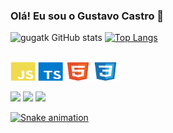 ### Olá! Eu sou o Gustavo Castro 🌌

![gugatk GitHub stats](https://github-readme-stats.vercel.app/api?username=gugatk&show_icons=true&theme=dracula)
[![Top Langs](https://github-readme-stats.vercel.app/api/top-langs/?username=gugatk&layout=compact&show_icons=true&theme=dracula)](https://github.com/gugatk/github-readme-stats)



<div style="display: inline_block"><br>
  <img align="center" alt="Guga-js" height="30" width="40" src="https://raw.githubusercontent.com/devicons/devicon/master/icons/javascript/javascript-plain.svg">
  <img align="center" alt="Guga-ts" height="30" width="40" src="https://raw.githubusercontent.com/devicons/devicon/master/icons/typescript/typescript-plain.svg">
  <img align="center" alt="Guga-HTML" height="30" width="40" src="https://raw.githubusercontent.com/devicons/devicon/master/icons/html5/html5-original.svg">
  <img align="center" alt="Guga-CSS" height="30" width="40" src="https://raw.githubusercontent.com/devicons/devicon/master/icons/css3/css3-original.svg">
</div>
  
<br>

<di>
<a href="https://www.linkedin.com/in/gustavo-castro-0729b9113/" target="blank"><img src="https://img.shields.io/badge/LinkedIn-0077B5?style=for-the-badge&logo=linkedin&logoColor=white" target="blank"></a>
<a href="mailto:gustavocastro9@gmail.com" target="blank"><img src="https://img.shields.io/badge/Gmail-D14836?style=for-the-badge&logo=gmail&logoColor=white" target="blank"></a>
<a href="https://www.instagram.com/gustavocastrotk/" target="blank"><img src="https://img.shields.io/badge/Instagram-E4405F?style=for-the-badge&logo=instagram&logoColor=white">

 <br>
  
![Snake animation](https://github.com/gugatk/rafaballerini2/blob/output/github-contribution-grid-snake.svg)
